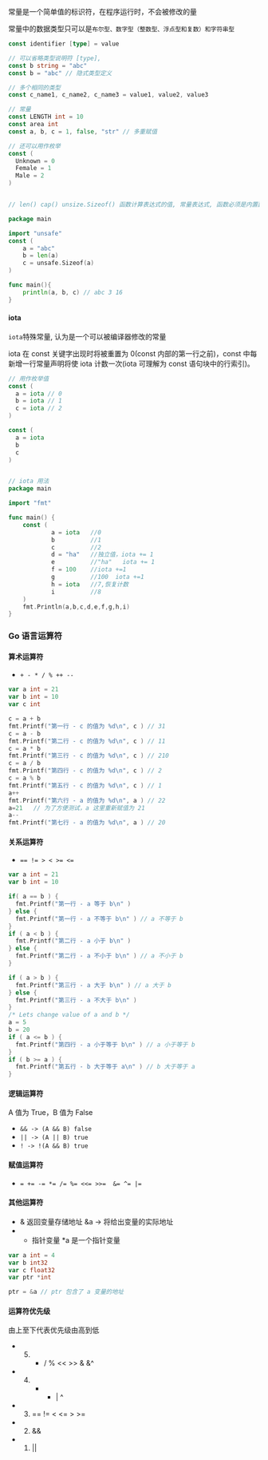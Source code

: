 常量是一个简单值的标识符，在程序运行时，不会被修改的量

常量中的数据类型只可以是`布尔型、数字型（整数型、浮点型和复数）和字符串型`

```go
const identifier [type] = value

// 可以省略类型说明符 [type],
const b string = "abc"
const b = "abc" // 隐式类型定义

// 多个相同的类型
const c_name1, c_name2, c_name3 = value1, value2, value3
```

```go
// 常量
const LENGTH int = 10
const area int
const a, b, c = 1, false, "str" // 多重赋值

// 还可以用作枚举
const (
  Unknown = 0
  Female = 1
  Male = 2
)


// len() cap() unsize.Sizeof() 函数计算表达式的值, 常量表达式, 函数必须是内置函数

package main

import "unsafe"
const (
    a = "abc"
    b = len(a)
    c = unsafe.Sizeof(a)
)

func main(){
    println(a, b, c) // abc 3 16
}
```

#### iota

`iota`特殊常量, 认为是一个可以被编译器修改的常量

iota 在 const 关键字出现时将被重置为 0(const 内部的第一行之前)，const 中每新增一行常量声明将使 iota 计数一次(iota 可理解为 const 语句块中的行索引)。

```go
// 用作枚举值
const (
  a = iota // 0
  b = iota // 1
  c = iota // 2
)

const (
  a = iota
  b
  c
)


// iota 用法
package main

import "fmt"

func main() {
    const (
            a = iota   //0
            b          //1
            c          //2
            d = "ha"   //独立值，iota += 1
            e          //"ha"   iota += 1
            f = 100    //iota +=1
            g          //100  iota +=1
            h = iota   //7,恢复计数
            i          //8
    )
    fmt.Println(a,b,c,d,e,f,g,h,i)
}

```

### Go 语言运算符

#### 算术运算符

- `+ - * / % ++ --`

```go
var a int = 21
var b int = 10
var c int

c = a + b
fmt.Printf("第一行 - c 的值为 %d\n", c ) // 31
c = a - b
fmt.Printf("第二行 - c 的值为 %d\n", c ) // 11
c = a * b
fmt.Printf("第三行 - c 的值为 %d\n", c ) // 210
c = a / b
fmt.Printf("第四行 - c 的值为 %d\n", c ) // 2
c = a % b
fmt.Printf("第五行 - c 的值为 %d\n", c ) // 1
a++
fmt.Printf("第六行 - a 的值为 %d\n", a ) // 22
a=21   // 为了方便测试，a 这里重新赋值为 21
a--
fmt.Printf("第七行 - a 的值为 %d\n", a ) // 20
```

#### 关系运算符

- `== != > < >= <=`

```go
var a int = 21
var b int = 10

if( a == b ) {
  fmt.Printf("第一行 - a 等于 b\n" )
} else {
  fmt.Printf("第一行 - a 不等于 b\n" ) // a 不等于 b
}
if ( a < b ) {
  fmt.Printf("第二行 - a 小于 b\n" )
} else {
  fmt.Printf("第二行 - a 不小于 b\n" ) // a 不小于 b
}

if ( a > b ) {
  fmt.Printf("第三行 - a 大于 b\n" ) // a 大于 b
} else {
  fmt.Printf("第三行 - a 不大于 b\n" )
}
/* Lets change value of a and b */
a = 5
b = 20
if ( a <= b ) {
  fmt.Printf("第四行 - a 小于等于 b\n" ) // a 小于等于 b
}
if ( b >= a ) {
  fmt.Printf("第五行 - b 大于等于 a\n" ) // b 大于等于 a
}
```

#### 逻辑运算符

A 值为 True，B 值为 False

- `&& -> (A && B) false`
- `|| -> (A || B) true` 
- `! -> !(A && B) true`

#### 赋值运算符

- `= += -= *= /= %= <<= >>=  &= ^= |=`

#### 其他运算符

- & 返回变量存储地址  &a -> 将给出变量的实际地址
- * 指针变量 *a 是一个指针变量

```go
var a int = 4
var b int32
var c float32
var ptr *int

ptr = &a // ptr 包含了 a 变量的地址
```

#### 运算符优先级

由上至下代表优先级由高到低

- 5. * / % << >> & &^ 
- 4. + - | ^
- 3. == != < <= > >=
- 2. &&
- 1. ||